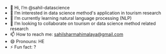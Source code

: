 - 👋 Hi, I’m @sahil-datascience
- 👀 I’m interested in data science method's application in tourism research
- 🌱 I’m currently learning natural language processing (NLP)
- 💞️ I’m looking to collaborate on tourism or data science method related research
- 📫 How to reach me: sahilsharmahimalaya@gmail.com
- 😄 Pronouns: HE
- ⚡ Fun fact: ?

<!---
sahil-datascience/sahil-datascience is a ✨ special ✨ repository because its `README.md` (this file) appears on your GitHub profile.
You can click the Preview link to take a look at your changes.
--->
